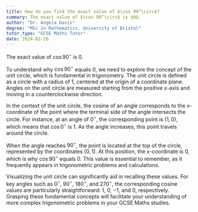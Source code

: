 ```yaml
---
title: How do you find the exact value of $\cos 90^\circ$?
summary: The exact value of $\cos 90^\circ$ is $0$.
author: "Dr. Angela Davis"
degree: "MSc in Mathematics, University of Bristol"
tutor_type: "GCSE Maths Tutor"
date: 2024-02-26
---
```


The exact value of $\cos 90^\circ$ is $0$.

To understand why $\cos 90^\circ$ equals $0$, we need to explore the concept of the unit circle, which is fundamental in trigonometry. The unit circle is defined as a circle with a radius of $1$, centered at the origin of a coordinate plane. Angles on the unit circle are measured starting from the positive $x$-axis and moving in a counterclockwise direction.

In the context of the unit circle, the cosine of an angle corresponds to the $x$-coordinate of the point where the terminal side of the angle intersects the circle. For instance, at an angle of $0^\circ$, the corresponding point is $(1, 0)$, which means that $\cos 0^\circ$ is $1$. As the angle increases, this point travels around the circle.

When the angle reaches $90^\circ$, the point is located at the top of the circle, represented by the coordinates $(0, 1)$. At this position, the $x$-coordinate is $0$, which is why $\cos 90^\circ$ equals $0$. This value is essential to remember, as it frequently appears in trigonometric problems and calculations.

Visualizing the unit circle can significantly aid in recalling these values. For key angles such as $0^\circ$, $90^\circ$, $180^\circ$, and $270^\circ$, the corresponding cosine values are particularly straightforward: $1$, $0$, $-1$, and $0$, respectively. Grasping these fundamental concepts will facilitate your understanding of more complex trigonometric problems in your GCSE Maths studies.
    